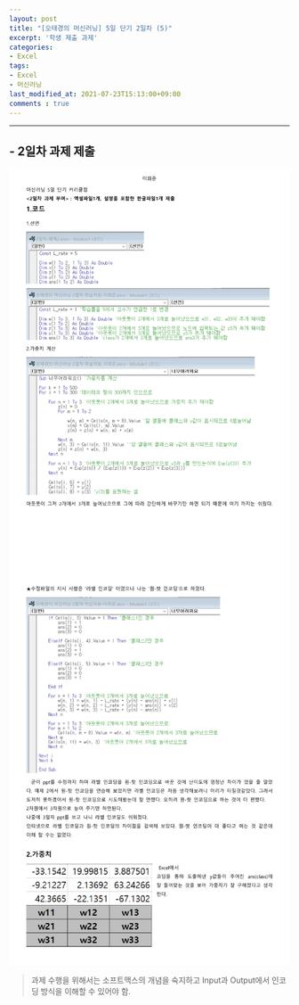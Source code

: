 ```yaml
---
layout: post
title: "[오태경의 머신러닝] 5일 단기 2일차 (5)"
excerpt: '학생 제출 과제'
categories:
- Excel
tags:
- Excel
- 머신러닝
last_modified_at: 2021-07-23T15:13:00+09:00
comments : true
---
```

<hr>

<h2>- 2일차 과제 제출</h2>
<div style="align-items: center;">
    <img src="/assets/post-image/Excel-5일-단기-2/오태경의 머신러닝 2일차 학습자료-이희준-1.png">
</div>
<div style="align-items: center;">
    <img src="/assets/post-image/Excel-5일-단기-2/오태경의 머신러닝 2일차 학습자료-이희준-2.png">
</div>

> 과제 수행을 위해서는 소프트맥스의 개념을 숙지하고 Input과 Output에서 인코딩 방식을 이해할 수 있어야 함.

<br>